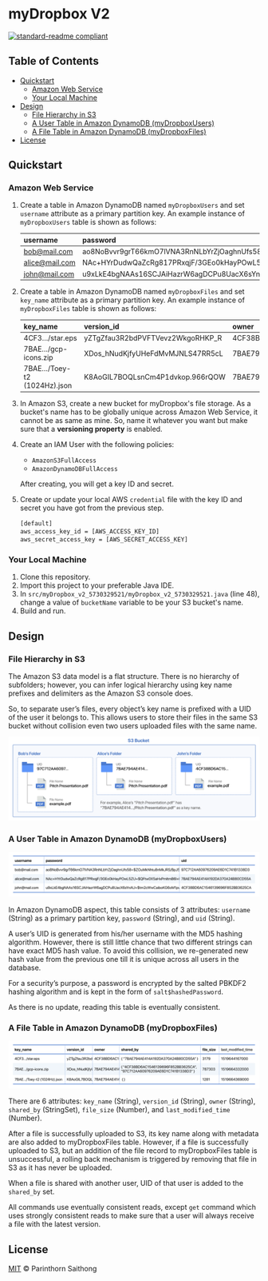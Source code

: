 # myDropbox V2

[![standard-readme compliant](https://img.shields.io/badge/readme%20style-standard-brightgreen.svg?style=flat-square)](https://github.com/RichardLitt/standard-readme)

## Table of Contents

- [Quickstart](#quickstart)
	- [Amazon Web Service](#amazon-web-service)
  - [Your Local Machine](#your-local-machine)
- [Design](#design)
  - [File Hierarchy in S3](#file-hierarchy-in-s3)
  - [A User Table in Amazon DynamoDB (myDropboxUsers)](#a-user-table-in-amazon-dynamodb-mydropboxusers)
  - [A File Table in Amazon DynamoDB (myDropboxFiles)](#a-file-table-in-amazon-dynamodb-mydropboxfiles)
- [License](#license)

## Quickstart

### Amazon Web Service

1. Create a table in Amazon DynamoDB named `myDropboxUsers` and set `username` attribute as a primary partition key. An example instance of `myDropboxUsers` table is shown as follows:
    
    | username | password | uid |
    |----------------|-------------------------------------------------------------------------------------------|----------------------------------|
    | bob@mail.com | ao8NoBvvr9grT66kmO7lVNA3RnNLbYrZjOaghnUfs58=$ZOuMkNhtu8nMkJRS/BpJ5ybAmHBXS3JuQQaUazVhNB0= | 97C712AA60976209AE6D1C741B1338D3 |
    | alice@mail.com | NAc+HYrDudwQaZcRg817PRxqjF/3GEo0kHayPOwL5ZU=$QFtw0X5aHxPmItmB6l+DwMM7pAo0/qN7xplbFawUxHc= | 7BAE794AE414A192DA370A24B80CD55A |
    | john@mail.com | u9xLkE4bgNAAs16SCJAiHazrW6agDCPu8UacX6sYnAU=$tm2cWwCaiboKG6oM1pwdbuoexkwiwYH0Kl65gcuOaXM= | 4CF38BD6AC1546139696F852BB3625CA |

2. Create a table in Amazon DynamoDB named `myDropboxFiles` and set `key_name` attribute as a primary partition key. An example instance of `myDropboxFiles` table is shown as follows:

    | key_name | version_id | owner | shared_by | file_size | last_modified_time |
    |-----------------------------|----------------------------------|----------------------------------|----------------------------------------------------------------------------|-----------|--------------------|
    | 4CF3…/star.eps | yZTgZfau3R2bdPVFTVevz2WkgoRHKP_R | 4CF38BD6AC1546139696F852BB3625CA | {“7BAE794AE414A192DA370A24B80CD55A"} | 3179 | 1519644167000 |
    | 7BAE…/gcp-icons.zip | XDos_hNudKjfyUHeFdMvMJNLS47RR5cL | 7BAE794AE414A192DA370A24B80CD55A | {"4CF38BD6AC1546139696F852BB3625CA", "97C712AA60976209AE6D1C741B1338D3"} | 787303 | 1519664332000 |
    | 7BAE…/Toey-t2 (1024Hz).json | K8AoGIL7BOQLsnCm4P1dvkop.966rQOW | 7BAE794AE414A192DA370A24B80CD55A |  | 1281 | 1519664369000 |

3. In Amazon S3, create a new bucket for myDropbox's file storage. As a bucket's name has to be globally unique across Amazon Web Service, it cannot be as same as mine. So, name it whatever you want but make sure that a **versioning property** is enabled.

4. Create an IAM User with the following policies:
    - `AmazonS3FullAccess`
    - `AmazonDynamoDBFullAccess`
    
    After creating, you will get a key ID and secret.

5. Create or update your local AWS `credential` file with the key ID and secret you have got from the previous step.
    ```
    [default]
    aws_access_key_id = [AWS_ACCESS_KEY_ID]
    aws_secret_access_key = [AWS_SECRET_ACCESS_KEY]
    ```

### Your Local Machine

1. Clone this repository.
2. Import this project to your preferable Java IDE.
3. In `src/myDropbox_v2_5730329521/myDropbox_v2_5730329521.java` (line 48), change a value of `bucketName` variable to be your S3 bucket's name.
4. Build and run.

## Design

### File Hierarchy in S3
The Amazon S3 data model is a flat structure. There is no hierarchy of subfolders; however, you can infer logical hierarchy using key name prefixes and delimiters as the Amazon S3 console does.

So, to separate user’s files, every object’s key name is prefixed with a UID of the user it belongs to.
This allows users to store their files in the same S3 bucket without collision even two users uploaded files with the same name.

![File Hierarchy in S3](readme/images/file-hierarchy-in-s3.png)

### A User Table in Amazon DynamoDB (myDropboxUsers)

![Instance of myDropboxUsers Table](readme/images/my-dropbox-users-table.png)

In Amazon DynamoDB aspect, this table consists of 3 attributes: `username` (String) as a primary partition key, `password` (String), and `uid` (String).

A user’s UID is generated from his/her username with the MD5 hashing algorithm. However, there is still little chance that two different strings can have exact MD5 hash value. To avoid this collision, we re-generated new hash value from the previous one till it is unique across all users in the database.

For a security’s purpose, a password is encrypted by the salted PBKDF2 hashing algorithm and is kept in the form of `salt$hashedPassword`.

As there is no update, reading this table is eventually consistent.

### A File Table in Amazon DynamoDB (myDropboxFiles)

![Instance of myDropboxFiles Table](readme/images/my-dropbox-files-table.png)

There are 6 attributes: `key_name` (String), `version_id` (String), `owner` (String), `shared_by` (StringSet), `file_size` (Number), and `last_modified_time` (Number).

After a file is successfully uploaded to S3, its key name along with metadata are also added to myDropboxFiles table. However, if a file is successfully uploaded to S3, but an addition of the file record to myDropboxFiles table is unsuccessful, a rolling back mechanism is triggered by removing that file in S3 as it has never be uploaded.

When a file is shared with another user, UID of that user is added to the `shared_by` set.

All commands use eventually consistent reads, except `get` command which uses strongly consistent reads to make sure that a user will always receive a file with the latest version.

## License

[MIT](LICENSE) © Parinthorn Saithong